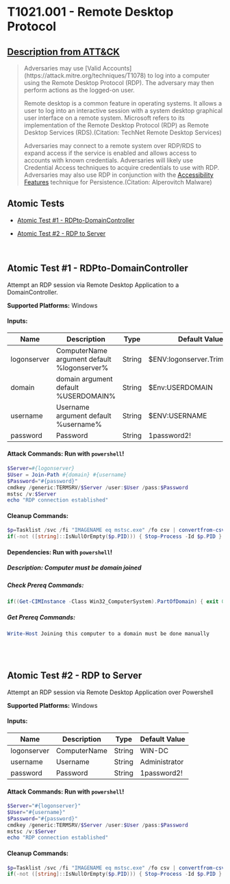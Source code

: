 # T1021.001 - Remote Desktop Protocol
## [Description from ATT&CK](https://attack.mitre.org/wiki/Technique/T1021.001)
<blockquote>Adversaries may use [Valid Accounts](https://attack.mitre.org/techniques/T1078) to log into a computer using the Remote Desktop Protocol (RDP). The adversary may then perform actions as the logged-on user.

Remote desktop is a common feature in operating systems. It allows a user to log into an interactive session with a system desktop graphical user interface on a remote system. Microsoft refers to its implementation of the Remote Desktop Protocol (RDP) as Remote Desktop Services (RDS).(Citation: TechNet Remote Desktop Services) 

Adversaries may connect to a remote system over RDP/RDS to expand access if the service is enabled and allows access to accounts with known credentials. Adversaries will likely use Credential Access techniques to acquire credentials to use with RDP. Adversaries may also use RDP in conjunction with the [Accessibility Features](https://attack.mitre.org/techniques/T1546/008) technique for Persistence.(Citation: Alperovitch Malware)</blockquote>

## Atomic Tests

- [Atomic Test #1 - RDPto-DomainController](#atomic-test-1---rdpto-domaincontroller)

- [Atomic Test #2 - RDP to Server](#atomic-test-2---rdp-to-server)


<br/>

## Atomic Test #1 - RDPto-DomainController
Attempt an RDP session via Remote Desktop Application to a DomainController.

**Supported Platforms:** Windows




#### Inputs:
| Name | Description | Type | Default Value | 
|------|-------------|------|---------------|
| logonserver | ComputerName argument default %logonserver% | String | $ENV:logonserver.TrimStart("&#92;")|
| domain | domain argument default %USERDOMAIN% | String | $Env:USERDOMAIN|
| username | Username argument default %username% | String | $ENV:USERNAME|
| password | Password | String | 1password2!|


#### Attack Commands: Run with `powershell`! 


```powershell
$Server=#{logonserver}
$User = Join-Path #{domain} #{username}
$Password="#{password}"
cmdkey /generic:TERMSRV/$Server /user:$User /pass:$Password
mstsc /v:$Server
echo "RDP connection established"
```

#### Cleanup Commands:
```powershell
$p=Tasklist /svc /fi "IMAGENAME eq mstsc.exe" /fo csv | convertfrom-csv
if(-not ([string]::IsNullOrEmpty($p.PID))) { Stop-Process -Id $p.PID }
```



#### Dependencies:  Run with `powershell`!
##### Description: Computer must be domain joined
##### Check Prereq Commands:
```powershell
if((Get-CIMInstance -Class Win32_ComputerSystem).PartOfDomain) { exit 0} else { exit 1} 
```
##### Get Prereq Commands:
```powershell
Write-Host Joining this computer to a domain must be done manually
```




<br/>
<br/>

## Atomic Test #2 - RDP to Server
Attempt an RDP session via Remote Desktop Application over Powershell

**Supported Platforms:** Windows




#### Inputs:
| Name | Description | Type | Default Value | 
|------|-------------|------|---------------|
| logonserver | ComputerName | String | WIN-DC|
| username | Username | String | Administrator|
| password | Password | String | 1password2!|


#### Attack Commands: Run with `powershell`! 


```powershell
$Server="#{logonserver}"
$User="#{username}"
$Password="#{password}"
cmdkey /generic:TERMSRV/$Server /user:$User /pass:$Password
mstsc /v:$Server
echo "RDP connection established"
```

#### Cleanup Commands:
```powershell
$p=Tasklist /svc /fi "IMAGENAME eq mstsc.exe" /fo csv | convertfrom-csv
if(-not ([string]::IsNullOrEmpty($p.PID))) { Stop-Process -Id $p.PID }
```





<br/>
